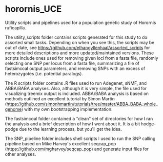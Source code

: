 # horornis_UCE
Utility scripts and pipelines used for a population genetic study of Horornis ruficapilla.

The utility_scripts folder contains scripts generated for this study to do assorted small tasks. Depending on when you see this, the scripts may be out of date, see https://github.com/ethangyllenhaal/assorted_scripts for more detailed descriptions and more updated/maintained versions. These scripts include ones used for removing given loci from a fasta file, randomly selecting one SNP per locus from a fasta file, summarizing a file of fastsimcoal output parameters, and removing SNPs with an excess of heterozygotes (i.e. potential paralogs).

The R scripts folder contains .R files used to run Adegenet, sNMF, and ABBA/BABA analyses. Also, although it is very simple, the file used for visualizing treemix output is included. ABBA/BABA analysis is based on methods outlined an excellent tutorial by Simon Martin (https://github.com/simonhmartin/tutorials/tree/master/ABBA_BABA_whole_genome) with my own bootstrapping implementation.

The fastsimcoal folder contained a "clean" set of directories for how I ran the analysis and a brief description of how I went about it. It is a bit hodge-podge due to the learning process, but you'll get the idea.

The SNP_pipeline folder includes shell scripts I used to run the SNP calling pipeline based on Mike Harvey's excellent seqcap_pop (https://github.com/mgharvey/seqcap_pop) and generate input files for other analyses.
